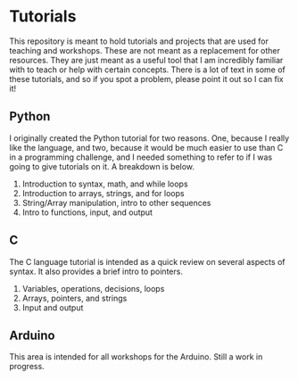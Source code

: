 # Tutorials

This repository is meant to hold tutorials and projects
that are used for teaching and workshops. These are not meant
as a replacement for other resources. They are just meant as a
useful tool that I am incredibly familiar with to teach or help
with certain concepts. There is a lot of text in some of these
tutorials, and so if you spot a problem, please point it
out so I can fix it! 


## Python
I originally created the Python tutorial for two reasons. One,
because I really like the language, and two, because it would
be much easier to use than C in a programming challenge, and
I needed something to refer to if I was going to give
tutorials on it. A breakdown is below.
1. Introduction to syntax, math, and while loops
2. Introduction to arrays, strings, and for loops
3. String/Array manipulation, intro to other sequences
4. Intro to functions, input, and output


## C
The C language tutorial is intended as a quick review on
several aspects of syntax. It also provides a brief intro
to pointers.
1. Variables, operations, decisions, loops
2. Arrays, pointers, and strings
3. Input and output

## Arduino
This area is intended for all workshops for the Arduino. Still
a work in progress.
